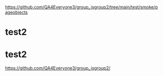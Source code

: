 
https://github.com/QA4Everyone3/group_jsgroup2/tree/main/test/smoke/pageobjects

# test2

# test2

https://github.com/QA4Everyone3/group_jsgroup2/



